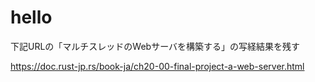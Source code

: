 # hello

下記URLの「マルチスレッドのWebサーバを構築する」の写経結果を残す

https://doc.rust-jp.rs/book-ja/ch20-00-final-project-a-web-server.html
